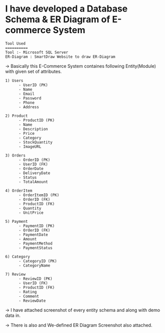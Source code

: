 # I have developed a Database Schema & ER Diagram of E-commerce System

	Tool Used
 	==========
   	Tool :- Microsoft SQL Server
   	ER-Diagram : SmartDraw Website to draw ER-Diagram

-> Basically this E-Commerce System containes following Entity(Module) with given set of attributes.


    1) Users
	      - UserID (PK)
	      - Name
	      - Email
	      - Password
	      - Phone
	      - Address
       
    2) Product
	      - ProductID (PK)
	      - Name
	      - Description
	      - Price
	      - Category
	      - StockQuantity
	      - ImageURL

    3) Orders
	      - OrderID (PK)
	      - UserID (FK)
	      - OrderDate
	      - DeliveryDate
	      - Status
	      - TotalAmount

    4) OrderItem
	      - OrderItemID (PK)
	      - OrderID (FK)
	      - ProductID (FK)
	      - Quantity
	      - UnitPrice

    5) Payment
	      - PaymentID (PK)
	      - OrderID (FK)
	      - PaymentDate
	      - Amount
	      - PaymentMethod
	      - PaymentStatus

    6) Category
	      - CategoryID (PK)
	      - CategoryName

    7) Review
	      - ReviewID (PK)
	      - UserID (FK)
	      - ProductID (FK)
	      - Rating
	      - Comment
	      - ReviewDate

-> I have attached screenshot of every entity schema and along with demo data in.

-> There is also and We-defined ER Diagram Screenshot also attached.
